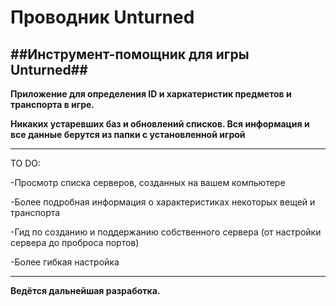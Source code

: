 # Проводник Unturned
##Инструмент-помощник для игры Unturned##
----------------------------------------------------------------------------
**Приложение для определения ID и харкатеристик предметов и транспорта в игре.**

**Никаких устаревших баз и обновлений списков. Вся информация и все данные берутся из папки с установленной игрой**

-----------------------------------------------------------------------------


TO DO:

-Просмотр списка серверов, созданных на вашем компьютере

-Более подробная информация о характеристиках некоторых вещей и транспорта

-Гид по созданию и поддержанию собственного сервера (от настройки сервера до проброса портов)

-Более гибкая настройка

-----------------------------------------------------------------------------

**Ведётся дальнейшая разработка.**
